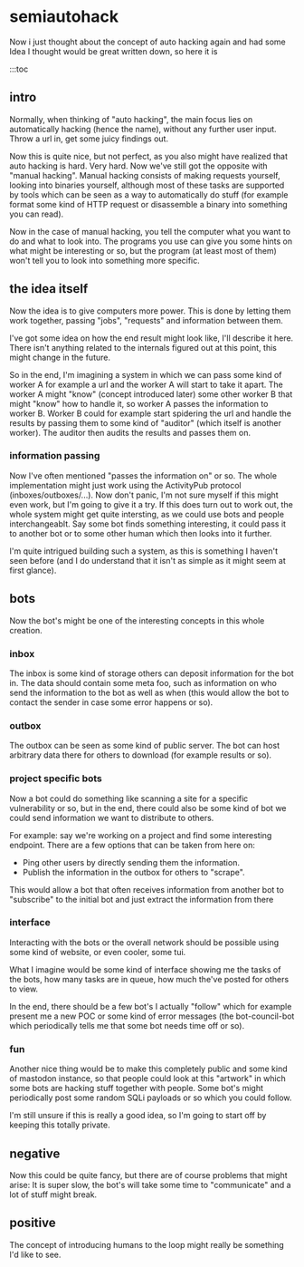 # semiautohack

Now i just thought about the concept of auto hacking again and had some Idea I thought would be great written down, so here it is

:::toc

## intro

Normally, when thinking of "auto hacking", the main focus lies on automatically hacking (hence the name), without any further user input. Throw a url in, get some juicy findings out.

Now this is quite nice, but not perfect, as you also might have realized that auto hacking is hard. Very hard. Now we've still got the opposite with "manual hacking". Manual hacking consists of making requests yourself, looking into binaries yourself, although most of these tasks are supported by tools which can be seen as a way to automatically do stuff (for example format some kind of HTTP request or disassemble a binary into something you can read).

Now in the case of manual hacking, you tell the computer what you want to do and what to look into. The programs you use can give you some hints on what might be interesting or so, but the program (at least most of them) won't tell you to look into something more specific.

## the idea itself

Now the idea is to give computers more power. This is done by letting them work together, passing "jobs", "requests" and information between them.

I've got some idea on how the end result might look like, I'll describe it here. There isn't anything related to the internals figured out at this point, this might change in the future.

So in the end, I'm imagining a system in which we can pass some kind of worker A for example a url and the worker A will start to take it apart. The worker A might "know" (concept introduced later) some other worker B that might "know" how to handle it, so worker A passes the information to worker B. Worker B could for example start spidering the url and handle the results by passing them to some kind of "auditor" (which itself is another worker). The auditor then audits the results and passes them on.

### information passing

Now I've often mentioned "passes the information on" or so. The whole implementation might just work using the ActivityPub protocol (inboxes/outboxes/...). Now don't panic, I'm not sure myself if this might even work, but I'm going to give it a try. If this does turn out to work out, the whole system might get quite intersting, as we could use bots and people interchangeablt. Say some bot finds something interesting, it could pass it to another bot or to some other human which then looks into it further.

I'm quite intrigued building such a system, as this is something I haven't seen before (and I do understand that it isn't as simple as it might seem at first glance).

## bots

Now the bot's might be one of the interesting concepts in this whole creation.

### inbox

The inbox is some kind of storage others can deposit information for the bot in. The data should contain some meta foo, such as information on who send the information to the bot as well as when (this would allow the bot to contact the sender in case some error happens or so).

### outbox

The outbox can be seen as some kind of public server. The bot can host arbitrary data there for others to download (for example results or so).

### project specific bots

Now a bot could do something like scanning a site for a specific vulnerability or so, but in the end, there could also be some kind of bot we could send information we want to distribute to others.

For example: say we're working on a project and find some interesting endpoint. There are a few options that can be taken from here on:

- Ping other users by directly sending them the information.
- Publish the information in the outbox for others to "scrape".

This would allow a bot that often receives information from another bot to "subscribe" to the initial bot and just extract the information from there

### interface

Interacting with the bots or the overall network should be possible using some kind of website, or even cooler, some tui.

What I imagine would be some kind of interface showing me the tasks of the bots, how many tasks are in queue, how much the've posted for others to view.

In the end, there should be a few bot's I actually "follow" which for example present me a new POC or some kind of error messages (the bot-council-bot which periodically tells me that some bot needs time off or so).

### fun

Another nice thing would be to make this completely public and some kind of mastodon instance, so that people could look at this "artwork" in which some bots are hacking stuff together with people. Some bot's might periodically post some random SQLi payloads or so which you could follow.

I'm still unsure if this is really a good idea, so I'm going to start off by keeping this totally private.

## negative

Now this could be quite fancy, but there are of course problems that might arise: It is super slow, the bot's will take some time to "communicate" and a lot of stuff might break.

## positive

The concept of introducing humans to the loop might really be something I'd like to see.